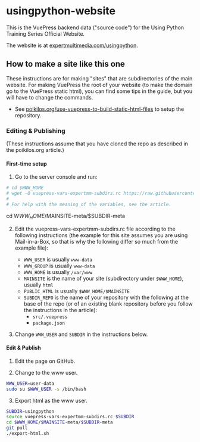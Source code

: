 # usingpython-website
This is the VuePress backend data ("source code") for the Using Python
Training Series Official Website.

The website is at
[expertmultimedia.com/usingpython](https://expertmultimedia.com/usingpython).


## How to make a site like this one
These instructions are for making "sites" that are subdirectories of
the main website. For making VuePress the root of your website (to make
the domain go to the VuePress static html), you can find some tips in
the guide, but you will have to change the commands.
- See
  [poikilos.org/use-vuepress-to-build-static-html-files](https://poikilos.org/use-vuepress-to-build-static-html-files/)
  to setup the repository.

### Editing & Publishing
(These instructions assume that you have cloned the repo as described
in the poikilos.org article.)

#### First-time setup
1. Go to the server console and run:

```bash
# cd $WWW_HOME
# wget -O vuepress-vars-expertmm-subdirs.rc https://raw.githubusercontent.com/poikilos/usingpython-website/main/doc/HOME/vuepress-vars-expertmm-subdirs.rc
#
# For help with the meaning of the variables, see the article.
```

cd $WWW_HOME/$MAINSITE-meta/$SUBDIR-meta

2. Edit the vuepress-vars-expertmm-subdirs.rc file according to the
   following instructions (the example for this site assumes you are
   using Mail-in-a-Box, so that is why the following differ so much from
   the example file):
   - `WWW_USER` is usually `www-data`
   - `WWW_GROUP` is usually `www-data`
   - `WWW_HOME` is usually `/var/www`
   - `MAINSITE` is the name of your site (subdirectory under
     `$WWW_HOME`), usually `html`
   - `PUBLIC_HTML` is usually `$WWW_HOME/$MAINSITE`
   - `SUBDIR_REPO` is the name of your repository with the following
     at the base of the repo (or of an existing blank repository
     before you follow the instructions in the article):
     - `src/.vuepress`
     - `package.json`

3. Change `WWW_USER` and `SUBDIR` in the instructions below.

#### Edit & Publish

1. Edit the page on GitHub.

2. Change to the www user.

```bash
WWW_USER=user-data
sudo su $WWW_USER -s /bin/bash
```

3. Export html as the www user.

```bash
SUBDIR=usingpython
source vuepress-vars-expertmm-subdirs.rc $SUBDIR
cd $WWW_HOME/$MAINSITE-meta/$SUBDIR-meta
git pull
./export-html.sh
```

